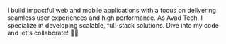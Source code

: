 I build impactful web and mobile applications with a focus on delivering seamless user experiences and high performance. As Avad Tech, I specialize in developing scalable, full-stack solutions. Dive into my code and let's collaborate! 🚀💡
